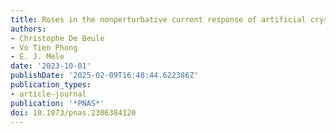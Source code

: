 ```yaml
---
title: Roses in the nonperturbative current response of artificial crystals
authors:
- Christophe De Beule
- Vo Tien Phong
- E. J. Mele
date: '2023-10-01'
publishDate: '2025-02-09T16:48:44.622386Z'
publication_types:
- article-journal
publication: '*PNAS*'
doi: 10.1073/pnas.2306384120
---
```

